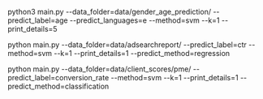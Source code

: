 python3 main.py --data_folder=data/gender_age_prediction/ --predict_label=age --predict_languages=e --method=svm --k=1 --print_details=5


python main.py --data_folder=data/adsearchreport/ --predict_label=ctr --method=svm --k=1 --print_details=1 --predict_method=regression


python main.py --data_folder=data/client_scores/pme/ --predict_label=conversion_rate --method=svm --k=1 --print_details=1 --predict_method=classification
